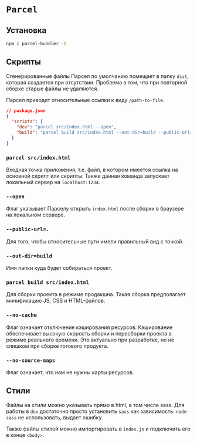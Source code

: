 # `Parcel`

## Установка

```bash
npm i parcel-bundler -D
```

## Скрипты

Cгенерированные файлы Парсел по умолчанию помещает в папку `dist`, которая создается при отсутствии. Проблема в том, что при повторной сборке старые файлы не удаляются.

Парсел приводит относительные ссылки к виду `/path-to-file`.

```json
// package.json
{
  "scripts": {
    "dev": "parcel src/index.html --open",
    "build": "parcel build src/index.html --out-dir=build --public-url=. --no-source-maps --no-cache"
  }
}
```

### `parcel src/index.html`

Входная точка приложения, т.е. файл, в котором имеется ссылка на основной скрипт или скрипты. Также данная команда запускает локальный сервер на `localhost:1234`.

### `--open`

Флаг указывает Парселу открыть `index.html` после сборки в браузере на локальном сервере.

### `--public-url=.`

Для того, чтобы относительные пути имели правильный вид с точкой.

### `--out-dir=build`

Имя папки куда будет собираться проект.

### `parcel build src/index.html`

Для сборки проекта в режиме продакшна. Такая сборка предполагает минификацию JS, CSS и HTML-файлов.

### `--no-cache`

Флаг означает отключение кэширования ресурсов. Кэширование обеспечивает высокую скорость сборки и пересборки проекта в режиме реального времени. Это актуально при разработке, но не слишком при сборке готового продукта.

### `--no-source-maps`

Флаг означает, что нам не нужны карты ресурсов.

## Стили

Файлы на стили можно указывать прямо в html, в том числе sass. Для работы в `dev` достаточно просто установить `sass` как зависимость. `node-sass` не использовать, выдает ошибку.

Также файлы стилей можно импортировать в `index.js` и подключить его в конце `<body>`.
